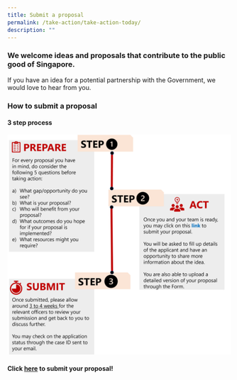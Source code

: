 ```yaml
---
title: Submit a proposal
permalink: /take-action/take-action-today/
description: ""
---
```

### We welcome ideas and proposals that contribute to the public good of Singapore.

If you have an idea for a potential partnership with the Government, we would love to hear from you. 

### How to submit a proposal 

#### **3 step process** 

![](/images/steps%20to%20submit%20a%20proposal.png)

#### Click [here](https://go.gov.sg/takeactiontoday) to submit your proposal!